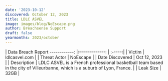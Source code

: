 ```yaml
---
date: '2023-10-12'
discovered: October 12, 2023
title: LDLC ASVEL
image: images/blog/NoEscape.png
author: Breachsense Support
draft: false
yearmonths: 2023/october
---
```



| Data Breach Report
------------:     |:-------------:    | :-----:|
| Victim      | ldlcasvel.com      | 
| Threat Actor      | NoEscape      | 
| Date Discovered      | Oct 12, 2023      | 
| Description      | LDLC ASVEL is a French professional basketball team based in the city of Villeurbanne, which is a suburb of Lyon, France.      | 
| Leak Size      | 32GB      | 

